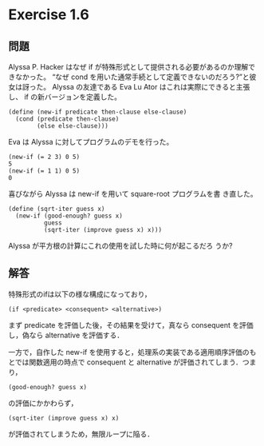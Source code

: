 # Exercise 1.6

## 問題
Alyssa P. Hacker はなぜ if が特殊形式として提供される必要があるのか理解できなかった。
“なぜ cond を用いた通常手続として定義できないのだろう?”と彼女は訝った。
Alyssa の友達である Eva Lu Ator はこれは実際にできると主張し、
if の新バージョンを定義した。
```
(define (new-if predicate then-clause else-clause)
  (cond (predicate then-clause)
        (else else-clause)))
```
Eva は Alyssa に対してプログラムのデモを行った。
```
(new-if (= 2 3) 0 5)
5
(new-if (= 1 1) 0 5)
0
```
喜びながら Alyssa は new-if を用いて square-root プログラムを書 き直した。
```
(define (sqrt-iter guess x)
  (new-if (good-enough? guess x)
          guess
          (sqrt-iter (improve guess x) x)))
```
Alyssa が平方根の計算にこれの使用を試した時に何が起こるだろ うか?

## 解答
特殊形式のifは以下の様な構成になっており，
```
(if <predicate> <consequent> <alternative>)
```
まず predicate を評価した後，その結果を受けて，真なら consequent を評価し，偽なら alternative を評価する．

一方で，自作した new-if を使用すると，処理系の実装である適用順序評価のもとでは関数適用の時点で consequent と alternative が評価されてしまう．つまり，
```
(good-enough? guess x)
```
の評価にかかわらず，
```
(sqrt-iter (improve guess x) x)
```
が評価されてしまうため，無限ループに陥る．
